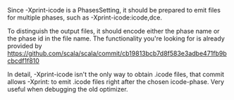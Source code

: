 Since -Xprint-icode is a PhasesSetting, it should be prepared to emit files for multiple phases, such as -Xprint-icode:icode,dce.

To distinguish the output files, it should encode either the phase name or the phase id in the file name.
The functionality you're looking for is already provided by https://github.com/scala/scala/commit/cb19813bcb7d8f583e3adbe471fb9bcbcdf1f810 

In detail, -Xprint-icode isn't the only way to obtain .icode files, that commit allows -Xprint:<any-icode-phase> to emit .icode files right after the chosen icode-phase. Very useful when debugging the old optimizer.

